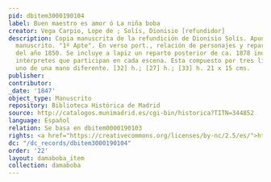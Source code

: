 ```yaml
---
pid: dbitem3000190104
label: Buen maestro es amor ó La niña boba
creator: Vega Carpio, Lope de ; Solís, Dionisio [refundidor]
description: Copia manuscrita de la refundición de Dionisio Solís. Apunte de teatro
  manuscrito. "1º Apte". En verso port., relación de personajes y reparto de actores
  del año 1850. Se incluye a lapiz un reparto posterior de ca. 1878 indicando los
  intérpretes que participan en cada escena. Esta compuesto por tres libretos, cada
  uno de una mano diferente. [32] h.; [27] h.; [33] h. 21 x 15 cms.
publisher:
contributor:
_date: '1847'
object_type: Manuscrito
repository: Biblioteca Histórica de Madrid
source: http://catalogos.munimadrid.es/cgi-bin/historica?TITN=344852
language: Español
relation: Se basa en dbitem0000190103
rights: <a href="https://creativecommons.org/licenses/by-nc/2.5/es/">https://creativecommons.org/licenses/by-nc/2.5/es/</a>
dc: "/dc_records/dbitem3000190104"
order: '22'
layout: damaboba_item
collection: damaboba
---
```

